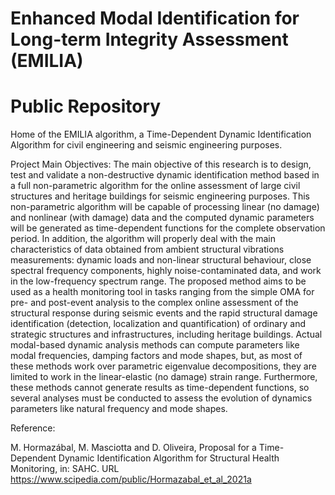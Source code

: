# Enhanced Modal Identification for Long-term Integrity Assessment (EMILIA) 
# Public Repository

Home of the EMILIA algorithm, a Time-Dependent Dynamic Identification Algorithm for civil engineering and seismic engineering purposes.

Project Main Objectives:
The main objective of this research is to design, test and validate a non-destructive dynamic identification
method based in a full non-parametric algorithm for the online assessment of large civil structures and
heritage buildings for seismic engineering purposes. This non-parametric algorithm will be capable of
processing linear (no damage) and nonlinear (with damage) data and the computed dynamic parameters
will be generated as time-dependent functions for the complete observation period. In addition, the
algorithm will properly deal with the main characteristics of data obtained from ambient structural
vibrations measurements: dynamic loads and non-linear structural behaviour, close spectral frequency
components, highly noise-contaminated data, and work in the low-frequency spectrum range.
The proposed method aims to be used as a health monitoring tool in tasks ranging from the simple OMA
for pre- and post-event analysis to the complex online assessment of the structural response during
seismic events and the rapid structural damage identification (detection, localization and quantification)
of ordinary and strategic structures and infrastructures, including heritage buildings.
Actual modal-based dynamic analysis methods can compute parameters like modal frequencies,
damping factors and mode shapes, but, as most of these methods work over parametric eigenvalue
decompositions, they are limited to work in the linear-elastic (no damage) strain range. Furthermore,
these methods cannot generate results as time-dependent functions, so several analyses must be
conducted to assess the evolution of dynamics parameters like natural frequency and mode shapes.



Reference:

M. Hormazábal, M. Masciotta and D. Oliveira, Proposal for a Time-Dependent Dynamic Identification Algorithm for Structural Health Monitoring, in: SAHC. URL https://www.scipedia.com/public/Hormazabal_et_al_2021a
